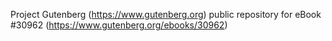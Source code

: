 Project Gutenberg (https://www.gutenberg.org) public repository for eBook #30962 (https://www.gutenberg.org/ebooks/30962)
